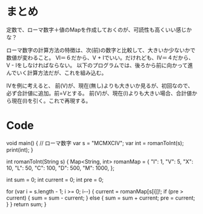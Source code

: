 # まとめ
定数で、ローマ数字＋値のMapを作成しておくのが、可読性も高くいい感じかな？

ローマ数字の計算方法の特徴は、次(前)の数字と比較して、大きいか少ないかで数値が変わること。
VI＝６だから、V + Iでいい。だけれども、IV＝４だから、V - Iをしなければならない。
以下のプログラムでは、後ろから前に向かって進んでいく計算方法だが、これを組み込む。

IVを例に考えると、
前(V)が、現在(無し)よりも大きいか見るが、初回なので、必ず合計値に追加。前=Vとする。
前(V)が、現在(I)よりも大きい場合、合計値から現在(I)を引く。これで再現する。


# Code
void main() {
  // ローマ数字
  var s = "MCMXCIV";
  var int = romanToInt(s);
  print(int);
}

int romanToInt(String s) {
  Map<String, int> romanMap = {
    "I": 1,
    "V": 5,
    "X": 10,
    "L": 50,
    "C": 100,
    "D": 500,
    "M": 1000,
  };

  int sum = 0;
  int current = 0;
  int pre = 0;

  for (var i = s.length - 1; i >= 0; i--) {
    current = romanMap[s[i]]!;
    if (pre > current) {
      sum = sum - current;
    } else {
      sum = sum + current;
      pre = current;
    }
  }
  return sum;
}
